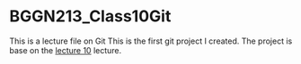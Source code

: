 # BGGN213_Class10Git
This is a lecture file on Git 
This is the first git project I created. The project is base on the [lecture 10](https://bioboot.github.io/bggn213_S19/lectures/#10) lecture.
